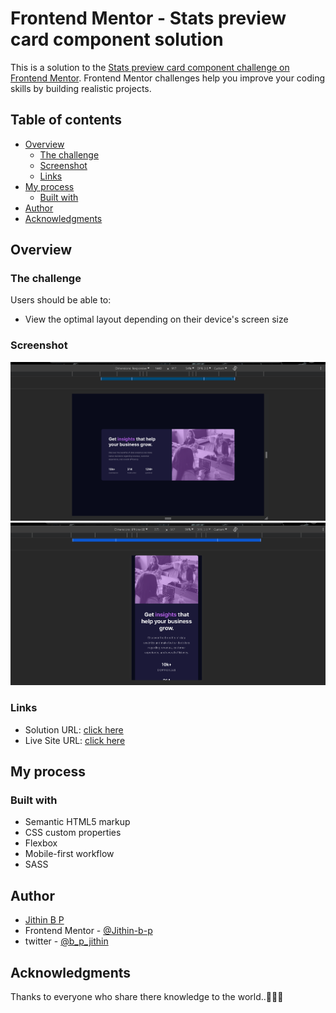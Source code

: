 # Frontend Mentor - Stats preview card component solution

This is a solution to the [Stats preview card component challenge on Frontend Mentor](https://www.frontendmentor.io/challenges/stats-preview-card-component-8JqbgoU62). Frontend Mentor challenges help you improve your coding skills by building realistic projects.

## Table of contents

- [Overview](#overview)
  - [The challenge](#the-challenge)
  - [Screenshot](#screenshot)
  - [Links](#links)
- [My process](#my-process)
  - [Built with](#built-with)
- [Author](#author)
- [Acknowledgments](#acknowledgments)

## Overview

### The challenge

Users should be able to:

- View the optimal layout depending on their device's screen size

### Screenshot

![](./desktop.png)
![](./mobile.png)

### Links

- Solution URL: [click here](https://github.com/Jithin-b-p/stats-preview-card-component-main)
- Live Site URL: [click here](https://jithin-b-p.github.io/stats-preview-card-component-main/)

## My process

### Built with

- Semantic HTML5 markup
- CSS custom properties
- Flexbox
- Mobile-first workflow
- SASS

## Author

- [Jithin B P]()
- Frontend Mentor - [@Jithin-b-p](https://www.frontendmentor.io/profile/Jithin-b-p)
- twitter - [@b_p_jithin](https://twitter.com/b_p_jithin)

## Acknowledgments

Thanks to everyone who share there knowledge to the world..🎉👏😊
